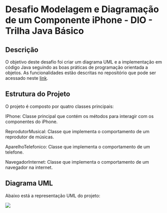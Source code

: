 # Desafio Modelagem e Diagramação de um Componente iPhone - DIO - Trilha Java Básico

## Descrição
O objetivo deste desafio foi criar um diagrama UML e a implementação em código Java seguindo as boas práticas de programação orientada a objetos. As funcionalidades estão descritas no repositório que pode ser acessado neste [link](https://github.com/digitalinnovationone/trilha-java-basico/tree/main/desafios/poo#readme).

## Estrutura do Projeto
O projeto é composto por quatro classes principais:

IPhone: Classe principal que contém os métodos para interagir com os componentes do iPhone.

ReprodutorMusical: Classe que implementa o comportamento de um reprodutor de músicas.

AparelhoTelefonico: Classe que implementa o comportamento de um telefone.

NavegadorInternet: Classe que implementa o comportamento de um navegador na internet.

## Diagrama UML
Abaixo está a representação UML do projeto:

[![](https://mermaid.ink/img/pako:eNq9k01vgzAMhv9K5FOn0WpdPyg5TKq0Sw-bqnWniYsLLkSDBAVStUX89wFrOwrdpGnSfIny5rEVv4lz8JRPwMGLME0fBQYaY1eyMmqFLZahksTyT62KPnuhRCvfZEo_mVR4GDHdVpr4PEFNUaheKaKNksJTDDtSM-EZtxSgr_RCZqQlZUy2lS_8lmXKQ927aUoJmrStRSIoJWli0oqzVaaFDC4AzEj61MqinVgLvcRASOwZHX2TaTASBzxxF4dSbXG-PouFK5v-dr3Mf9Vbq9wVr_O_mNAq332Z_H_MOn7Dfv_himOcubBUaWqECx38iiM_8t0WL3GwoDQvRuGXU1N370IWUkwuVKCP-r3CipLD8pKrvfSAZ9qQBVqZIAS-wSgtdybxS7OPI3dCEpRvSsVniHxRNXqc0WqpGeA57IAPbXtg3zvO0Hbs0XRqTycW7IH3RwOniplt301ms8l4XFhwqMsOiw_7Nze8?type=png)](https://mermaid.live/edit#pako:eNq9k01vgzAMhv9K5FOn0WpdPyg5TKq0Sw-bqnWniYsLLkSDBAVStUX89wFrOwrdpGnSfIny5rEVv4lz8JRPwMGLME0fBQYaY1eyMmqFLZahksTyT62KPnuhRCvfZEo_mVR4GDHdVpr4PEFNUaheKaKNksJTDDtSM-EZtxSgr_RCZqQlZUy2lS_8lmXKQ927aUoJmrStRSIoJWli0oqzVaaFDC4AzEj61MqinVgLvcRASOwZHX2TaTASBzxxF4dSbXG-PouFK5v-dr3Mf9Vbq9wVr_O_mNAq332Z_H_MOn7Dfv_himOcubBUaWqECx38iiM_8t0WL3GwoDQvRuGXU1N370IWUkwuVKCP-r3CipLD8pKrvfSAZ9qQBVqZIAS-wSgtdybxS7OPI3dCEpRvSsVniHxRNXqc0WqpGeA57IAPbXtg3zvO0Hbs0XRqTycW7IH3RwOniplt301ms8l4XFhwqMsOiw_7Nze8)
